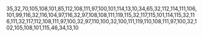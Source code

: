 35,32,70,105,108,101,85,112,108,111,97,100,101,114,13,10,34,65,32,112,114,111,106,101,99,116,32,116,104,97,116,32,97,108,108,111,119,115,32,117,115,101,114,115,32,116,111,32,117,112,108,111,97,100,32,97,110,100,32,100,111,119,110,108,111,97,100,32,102,105,108,101,115,46,34,13,10